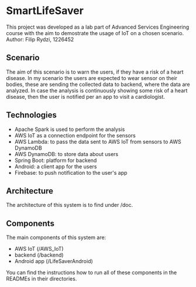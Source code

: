 # SmartLifeSaver

This project was developed as a lab part of Advanced Services Engineering course with the aim to demostrate the usage of IoT on a chosen scenario. Author: Filip Rydzi, 1226452


## Scenario
The aim of this scenario is to warn the users, if they have a risk of a heart disease.
In my scenario the users are expected to wear sensor on their bodies, these are sending the collected data to backend, where the data are analyzed. In case the analysis is continuously showing some risk of a heart disease, then the user is notified per an app to visit a cardiologist. 
 

## Technologies
- Apache Spark is used to perform the analysis
- AWS IoT as a connection endpoint for the sensors
- AWS Lambda: to pass the data sent to AWS IoT from sensors to AWS DynamoDB
- AWS DynamoDB: to store data about users
- Spring Boot: platform for backend
- Android: a client app for the users
- Firebase: to push notification to the user's app


## Architecture
The architecture of this system is to find under /doc.

## Components
The main components of this system are:
- AWS IoT (/AWS_IoT)
- backend (/backend)
- Android app (/LifeSaverAndroid)

You can find the instructions how to run all of these components in the READMEs in their directories.

